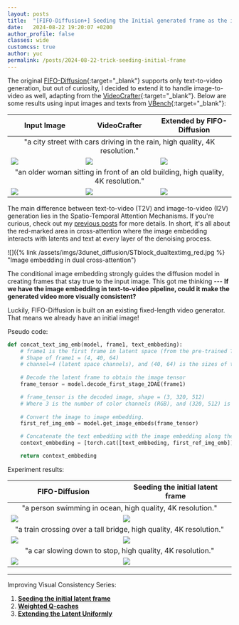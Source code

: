 ```yaml
---
layout: posts
title:  "[FIFO-Diffusion+] Seeding the Initial generated frame as the image embedding"
date:   2024-08-22 19:20:07 +0200
author_profile: false
classes: wide
customcss: true
author: yuc
permalink: /posts/2024-08-22-trick-seeding-initial-frame
---
```


The original [FIFO-Diffusion](https://github.com/jjihwan/FIFO-Diffusion_public){:target="_blank"} supports only text-to-video generation, but out of curiosity, I decided to extend it to handle image-to-video as well, adapting from the [VideoCrafter](https://github.com/AILab-CVC/VideoCrafter){:target="_blank"}. Below are some results using input images and texts from [VBench](https://github.com/Vchitect/VBench?tab=readme-ov-file){:target="_blank"}:


<table class="center">
<thead>
    <tr>
        <th>Input Image</th>
        <th>VideoCrafter</th>
        <th>Extended by FIFO-Diffusion</th>
    </tr>
</thead>
<tbody>
<tr><td style="text-align:center;" colspan="3">"a city street with cars driving in the rain, high quality, 4K resolution."</td></tr>
<tr>
    <td width="33%"><img src="/assets/imgs/a_city_street_with_cars_driving_in_the_rain/512x.jpg"/></td>
    <td width="33%"><img src="/assets/imgs/a_city_street_with_cars_driving_in_the_rain/origin.gif"/></td>
    <td width="33%"><img src="/assets/imgs/a_city_street_with_cars_driving_in_the_rain/fifo.gif"/></td>
</tr>
<tr><td style="text-align:center;" colspan="3">"an older woman sitting in front of an old building, high quality, 4K resolution."</td></tr>
<tr>
    <td width="33%"><img src="/assets/imgs/an_older_woman_sitting_in_front_of_an_old_building/512x.jpg"/></td>
    <td width="33%"><img src="/assets/imgs/an_older_woman_sitting_in_front_of_an_old_building/origin.gif"/></td>
    <td width="33%"><img src="/assets/imgs/an_older_woman_sitting_in_front_of_an_old_building/fifo.gif"/></td>
</tr>
</tbody>
</table>

The main difference between text-to-video (T2V) and image-to-video (I2V) generation lies in the Spatio-Temporal Attention Mechanisms. If you're curious, check out my [previous posts]((/posts/2024-08-19-3d-u-net-in-video-diffusion-modelse#spatio-temporal-attention-mechanisms){:target="_blank"}) for more details. In short, it's all about the red-marked area in cross-attention where the image embedding interacts with latents and text at every layer of the denoising process. 

![]({% link /assets/imgs/3dunet_diffusion/STblock_dualtextimg_red.jpg %} "Image embedding in dual cross-attention")

The conditional image embedding strongly guides the diffusion model in creating frames that stay true to the input image. This got me thinking --- **If we have the image embedding in text-to-video pipeline, could it make the generated video more visually consistent?** 

Luckily, FIFO-Diffusion is built on an existing fixed-length video generator. That means we already have an initial image!

Pseudo code:
```python
def concat_text_img_emb(model, frame1, text_embbeding):
    # frame1 is the first frame in latent space (from the pre-trained T2V model)
    # Shape of frame1 = (4, 40, 64)
    # channel=4 (latent space channels), and (40, 64) is the sizes of the feature map
    
    # Decode the latent frame to obtain the image tensor
    frame_tensor = model.decode_first_stage_2DAE(frame1)

    # frame_tensor is the decoded image, shape = (3, 320, 512)
    # Where 3 is the number of color channels (RGB), and (320, 512) is the pixel resolution
    
    # Convert the image to image embedding.
    first_ref_img_emb = model.get_image_embeds(frame_tensor)

    # Concatenate the text embedding with the image embedding along the embedding dimension
    context_embbeding = [torch.cat([text_embbeding, first_ref_img_emb])]

    return context_embbeding
```

Experiment results:
<table class="center">
<thead>
    <tr>
        <th>FIFO-Diffusion</th>
        <th>Seeding the initial latent frame</th>
    </tr>
</thead>
<tbody>
<!-- <tr><td style="text-align:center;" colspan="2">"an older woman sitting in front of an old building, high quality, 4K resolution."</td></tr>
<tr>
    <td width="33%"><img src="/assets/imgs/an_older_woman_sitting_in_front_of_an_old_building/fifo.gif"/></td>
    <td width="33%"><img src="/assets/imgs/an_older_woman_sitting_in_front_of_an_old_building/t2v_cohe.gif"/></td>
</tr> -->
<tr><td style="text-align:center;" colspan="2">"a person swimming in ocean, high quality, 4K resolution."</td></tr>
<tr>
    <td width="33%"><img src="/assets/imgs/a_person_swimming_in_ocean/fifo_origin.gif"/></td>
    <td width="33%"><img src="/assets/imgs/a_person_swimming_in_ocean/t2v_cohe.gif"/></td>
</tr>
<tr><td style="text-align:center;" colspan="2">"a train crossing over a tall bridge, high quality, 4K resolution."</td></tr>
<tr>
    <td width="33%"><img src="/assets/imgs/a_train_crossing_over_a_tall_bridge/fifo.gif"/></td>
    <td width="33%"><img src="/assets/imgs/a_train_crossing_over_a_tall_bridge/t2v_cohe.gif"/></td>
</tr>
<tr><td style="text-align:center;" colspan="2">"a car slowing down to stop, high quality, 4K resolution."</td></tr>
<tr>
    <td width="33%"><img src="/assets/imgs/a_car_slowing_down_to_stop/fifo.gif"/></td>
    <td width="33%"><img src="/assets/imgs/a_car_slowing_down_to_stop/t2v_cohe.gif"/></td>
</tr>
</tbody>
</table>


---

Improving Visual Consistency Series:

1. **[Seeding the initial latent frame](/posts/2024-08-22-trick-seeding-initial-frame)**
2. **[Weighted Q-caches](/posts/2024-08-24-trick-weighted-q-caches)**
3. **[Extending the Latent Uniformly](/posts/2024-08-27-trick-uniform-latent)**